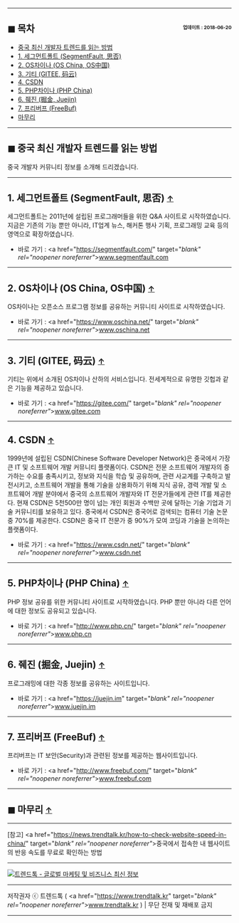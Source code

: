 <!-- <a name="index"></a> -->
***
## ◼︎ 목차 <span style="font-size:0.5em; float:right; padding:0.5em 0 0;">업데이트 : 2018-06-20</span>

- [중국 최신 개발자 트렌드를 읽는 방법](#index-00)
- [1. 세그먼트폴트 (SegmentFault, 思否)](#index-01)
- [2. OS차이나 (OS China, OS中国)](#index-02)
- [3. 기티 (GITEE, 码云)](#index-03)
- [4. CSDN](#index-04)
- [5. PHP차이나 (PHP China)](#index-05)
- [6. 줴진 (掘金, Juejin)](#index-06)
- [7. 프리버프 (FreeBuf)](#index-07)
- [마무리](#index-end)

<!-- <a name="index-00"></a> -->
***
## ◼︎ 중국 최신 개발자 트렌드를 읽는 방법

중국 개발자 커뮤니티 정보를 소개해 드리겠습니다.

<!-- <a name="index-01"></a> -->
***
## 1. 세그먼트폴트 (SegmentFault, 思否) <span style="font-size:0.8em">[↑](#index)</span>

세그먼트폴트는 2011년에 설립된 프로그래머들을 위한 Q&A 사이트로 시작하였습니다.
지금은 기존의 기능 뿐만 아니라, IT업계 뉴스, 해커톤 행사 기획, 프로그래밍 교육 등의 영역으로 확장하였습니다.

- 바로 가기 : <a href="https://segmentfault.com/" target="_blank" rel="noopener noreferrer"_>www.segmentfault.com</a>

<!-- <a name="index-02"></a> -->
***
## 2. OS차이나 (OS China, OS中国) <span style="font-size:0.8em">[↑](#index)</span>

OS차이나는 오픈소스 프로그램 정보를 공유하는 커뮤니티 사이트로 시작하였습니다.

- 바로 가기 : <a href="https://www.oschina.net/" target="_blank" rel="noopener noreferrer"_>www.oschina.net</a>

<!-- <a name="index-03"></a> -->
***
## 3. 기티 (GITEE, 码云) <span style="font-size:0.8em">[↑](#index)</span>

기티는 위에서 소개된 OS차이나 산하의 서비스입니다.
전세계적으로 유명한 깃헙과 같은 기능을 제공하고 있습니다.

- 바로 가기 : <a href="https://gitee.com/" target="_blank" rel="noopener noreferrer"_>www.gitee.com</a>

<!-- <a name="index-04"></a> -->
***
## 4. CSDN <span style="font-size:0.8em">[↑](#index)</span>

1999년에 설립된 CSDN(Chinese Software Developer Network)은 중국에서 가장 큰 IT 및 소프트웨어 개발 커뮤니티 플랫폼이다. CSDN은 전문 소프트웨어 개발자의 증가하는 수요를 충족시키고, 정보와 지식을 학습 및 공유하며, 관련 사교계를 구축하고 발전시키고, 소프트웨어 개발을 통해 기술을 상용화하기 위해 지식 공유, 경력 개발 및 소프트웨어 개발 분야에서 중국의 소프트웨어 개발자와 IT 전문가들에게 관련 IT를 제공한다. 현재 CSDN은 5천500만 명이 넘는 개인 회원과 수백만 곳에 달하는 기술 기업과 기술 커뮤니티를 보유하고 있다. 중국에서 CSDN은 중국어로 검색되는 컴퓨터 기술 논문 중 70%를 제공한다. CSDN은 중국 IT 전문가 중 90%가 모여 코딩과 기술을 논의하는 플랫폼이다.

- 바로 가기 : <a href="https://www.csdn.net/" target="_blank" rel="noopener noreferrer"_>www.csdn.net</a>

<!-- <a name="index-05"></a> -->
***
## 5. PHP차이나 (PHP China) <span style="font-size:0.8em">[↑](#index)</span>

PHP 정보 공유를 위한 커뮤니티 사이트로 시작하였습니다.
PHP 뿐만 아니라 다른 언어에 대한 정보도 공유되고 있습니다.

- 바로 가기 : <a href="http://www.php.cn/" target="_blank" rel="noopener noreferrer"_>www.php.cn</a>

<!-- <a name="index-06"></a> -->
***
## 6. 줴진 (掘金, Juejin) <span style="font-size:0.8em">[↑](#index)</span>

프로그래밍에 대한 각종 정보를 공유하는 사이트입니다.

- 바로 가기 : <a href="https://juejin.im" target="_blank" rel="noopener noreferrer"_>www.juejin.im</a>

<!-- <a name="index-07"></a> -->
***
## 7. 프리버프 (FreeBuf) <span style="font-size:0.8em">[↑](#index)</span>

프리버프는 IT 보안(Security)과 관련된 정보를 제공하는 웹사이트입니다.

- 바로 가기 : <a href="http://www.freebuf.com/" target="_blank" rel="noopener noreferrer"_>www.freebuf.com</a>

<!-- <a name="index-end"></a> -->
***
## ◼︎ 마무리 <span style="font-size:0.8em">[↑](#index)</span>

***
[참고] <a href="https://news.trendtalk.kr/how-to-check-website-speed-in-china/" target="_blank" rel="noopener noreferrer"_>중국에서 접속한 내 웹사이트의 반응 속도를 무료로 확인하는 방법</a>

***
[![트렌드톡 - 글로벌 마케팅 및 비즈니스 최신 정보](https://hellotblog.files.wordpress.com/2018/04/trendtalk-china-cover-966x200.png#full)](#index)
***
저작권자 ⓒ 트렌드톡 ( <a href="https://www.trendtalk.kr" target="_blank" rel="noopener noreferrer"_>www.trendtalk.kr</a> ) | 무단 전재 및 재배포 금지
***
